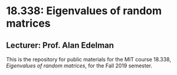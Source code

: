 # 18.338: Eigenvalues of random matrices

## Lecturer: Prof. Alan Edelman

This is the repository for public materials for the MIT course 18.338, *Eigenvalues of random matrices*, for the Fall 2019 semester.

